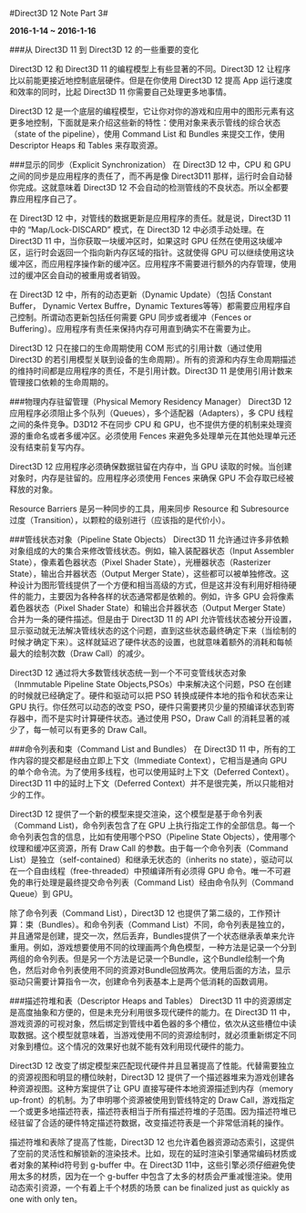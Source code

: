 #Direct3D 12 Note Part 3#

**2016-1-14 ~ 2016-1-16**

###从 Direct3D 11 到 Direct3D 12 的一些重要的变化

Direct3D 12 和 Direct3D 11 的编程模型上有些显著的不同。Direct3D 12 让程序比以前能更接近地控制底层硬件。但是在你使用 Direct3D 12 提高 App 运行速度和效率的同时，比起 Direct3D 11 你需要自己处理更多地事情。

Direct3D 12 是一个底层的编程模型，它让你对你的游戏和应用中的图形元素有这更多地控制，下面就是来介绍这些新的特性：使用对象来表示管线的综合状态（state of the pipeline），使用 Command List 和 Bundles 来提交工作，使用 Descriptor Heaps 和 Tables 来存取资源。

###显示的同步（Explicit Synchronization）
在 Direct3D 12 中，CPU 和 GPU 之间的同步是应用程序的责任了，而不再是像 Direct3D11 那样，运行时会自动替你完成。这就意味着 Direct3D 12 不会自动的检测管线的不良状态。所以全都要靠应用程序自己了。

在 Direct3D 12 中，对管线的数据更新是应用程序的责任。就是说，Direct3D 11 中的 “Map/Lock-DISCARD” 模式，在 Direct3D 12 中必须手动处理。在 Direct3D 11 中，当你获取一块缓冲区时，如果这时 GPU 任然在使用这块缓冲区，运行时会返回一个指向新内存区域的指针。这就使得 GPU 可以继续使用这块缓冲区，而应用程序操作新的缓冲区。应用程序不需要进行额外的内存管理，使用过的缓冲区会自动的被重用或者销毁。

在 Direct3D 12 中，所有的动态更新（Dynamic Update）（包括 Constant Buffer， Dynamic Vertex Buffre，Dynamic Textures等等）都需要应用程序自己控制。所谓动态更新包括任何需要 GPU 同步或者缓冲（Fences or Buffering）。应用程序有责任来保持内存可用直到确实不在需要为止。

Direct3D 12 只在接口的生命周期使用 COM 形式的引用计数（通过使用 Direct3D 的若引用模型关联到设备的生命周期）。所有的资源和内存生命周期描述的维持时间都是应用程序的责任，不是引用计数。Direct3D 11 是使用引用计数来管理接口依赖的生命周期的。

###物理内存驻留管理（Physical Memory Residency Manager）
Direct3D 12 应用程序必须阻止多个队列（Queues），多个适配器（Adapters），多 CPU 线程之间的条件竞争。D3D12 不在同步 CPU 和 GPU，也不提供方便的机制来处理资源的重命名或者多缓冲区。必须使用 Fences 来避免多处理单元在其他处理单元还没有结束前复写内存。

Direct3D 12 应用程序必须确保数据驻留在内存中，当 GPU 读取的时候。当创建对象时，内存是驻留的。应用程序必须使用 Fences 来确保 GPU 不会存取已经被释放的对象。

Resource Barriers 是另一种同步的工具，用来同步 Resource 和 Subresource 过度（Transition），以颗粒的级别进行（应该指的是代价小）。

###管线状态对象（Pipeline State Objects）
Direct3D 11 允许通过许多非依赖对象组成的大的集合来修改管线状态。例如，输入装配器状态（Input Assembler State），像素着色器状态（Pixel Shader State），光栅器状态（Rasterizer State），输出合并器状态（Output Merger State），这些都可以被单独修改。这种设计为图形管线提供了一个方便和相当高级的方式，但是这并没有利用好相待硬件的能力，主要因为各种各样的状态通常都是依赖的。例如，许多 GPU 会将像素着色器状态（Pixel Shader State）和输出合并器状态（Output Merger State）合并为一条的硬件描述。但是由于 Direct3D 11 的 API 允许管线状态被分开设置，显示驱动就无法解决管线状态的这个问题，直到这些状态最终确定下来（当绘制的时候才确定下来）。这样就延迟了硬件状态的设置，也就意味着额外的消耗和每帧最大的绘制次数（Draw Call）的减少。

Direct3D 12 通过将大多数管线状态统一到一个不可变管线状态对象（Inmmutable Pipeline State Objects,PSOs）中来解决这个问题，PSO 在创建的时候就已经确定了。硬件和驱动可以把 PSO 转换成硬件本地的指令和状态来让 GPU 执行。你任然可以动态的改变 PSO，硬件只需要拷贝少量的预编译状态到寄存器中，而不是实时计算硬件状态。通过使用 PSO，Draw Call 的消耗显著的减少了，每一帧可以有更多的 Draw Call。 

###命令列表和束（Command List and Bundles）
在 Direct3D 11 中，所有的工作内容的提交都是经由立即上下文（Immediate Context），它相当是通向 GPU 的单个命令流。为了使用多线程，也可以使用延时上下文（Deferred Context）。Direct3D 11 中的延时上下文（Deferred Context）并不是很完美，所以只能相对少的工作。

Direct3D 12 提供了一个新的模型来提交渲染，这个模型是基于命令列表（Command List)，命令列表包含了在 GPU 上执行指定工作的全部信息。每一个命令列表包含的信息，比如有使用哪个PSO（Pipeline State Objects），使用哪个纹理和缓冲区资源，所有 Draw Call 的参数。由于每一个命令列表（Command List）是独立（self-contained）和继承无状态的（inherits no state），驱动可以在一个自由线程（free-threaded）中预编译所有必须得 GPU 命令。唯一不可避免的串行处理是最终提交命令列表（Command List）经由命令队列（Command Queue）到 GPU。

除了命令列表（Command List），Direct3D 12 也提供了第二级的，工作预计算：束（Bundles）。和命令列表（Command List）不同，命令列表是独立的，并且通常是创建，提交一次，然后丢弃，Bundles提供了一个状态继承表单来允许重用。例如，游戏想要使用不同的纹理画两个角色模型，一种方法是记录一个分到两组的命令列表。但是另一个方法是记录一个Bundle，这个Bundle绘制一个角色，然后对命令列表使用不同的资源对Bundle回放两次。使用后面的方法，显示驱动只需要计算指令一次，创建命令列表基本上是两个低消耗的函数调用。

###描述符堆和表（Descriptor Heaps and Tables）
Direct3D 11 中的资源绑定是高度抽象和方便的，但是未充分利用很多现代硬件的能力。在 Direct3D 11 中，游戏资源的可视对象，然后绑定到管线中着色器的多个槽位，依次从这些槽位中读取数据。这个模型就意味着，当游戏使用不同的资源绘制时，就必须重新绑定不同对象到槽位。这个情况的效果好也就不能有效利用现代硬件的能力。

Direct3D 12 改变了绑定模型来匹配现代硬件并且显著提高了性能。代替需要独立的资源视图和明显的槽位映射，Direct3D 12 提供了一个描述器堆来为游戏创建各种资源视图。这种方案提供了让 GPU 直接写硬件本地资源描述到内存（memory up-front）的机制。为了申明哪个资源被使用到管线特定的 Draw Call，游戏指定一个或更多地描述符表，描述符表相当于所有描述符堆的子范围。因为描述符堆已经驻留了合适的硬件特定描述符数据，改变描述符表是一个非常低消耗的操作。

描述符堆和表除了提高了性能，Direct3D 12 也允许着色器资源动态索引，这提供了空前的灵活性和解锁新的渲染技术。比如，现在的延时渲染引擎通常编码材质或者对象的某种id符号到 g-buffer 中。在 Direct3D 11中，这些引擎必须仔细避免使用太多的材质，因为在一个 g-buffer 中包含了太多的材质会严重减慢渲染。使用动态索引资源，一个有着上千个材质的场景 can be finalized just as quickly as
 one with only ten。